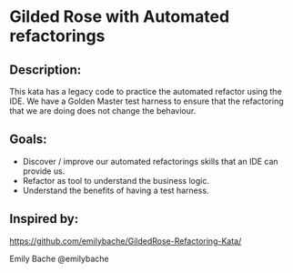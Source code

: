 # Gilded Rose with Automated refactorings

## Description:
This kata has a legacy code to practice the automated refactor using the IDE.
We have a Golden Master test harness to ensure that the refactoring that we are doing does not change the behaviour.

## Goals:
- Discover / improve our automated refactorings skills that an IDE can
provide us.
- Refactor as tool to understand the business logic.
- Understand the benefits of having a test harness.

## Inspired by:
https://github.com/emilybache/GildedRose-Refactoring-Kata/

Emily Bache @emilybache
